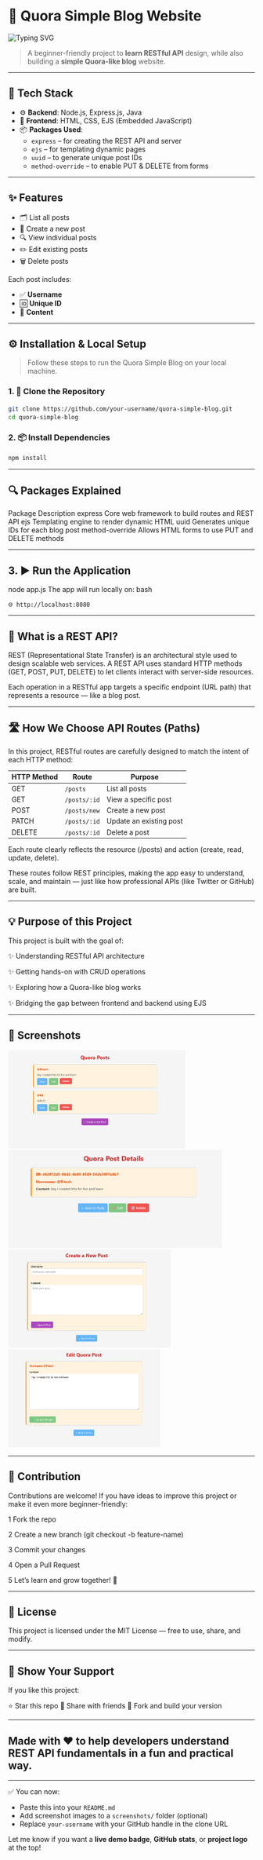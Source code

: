 # 📘 Quora Simple Blog Website

![Typing SVG](https://readme-typing-svg.demolab.com?font=Fira+Code&size=24&pause=1000&center=true&vCenter=true&width=600&height=50&lines=Quora-style+Blog+with+REST+API+📝;Built+with+Node%2C+Express%2C+Java%2C+EJS+⚙️)

> A beginner-friendly project to **learn RESTful API** design, while also building a **simple Quora-like blog** website.

---

## 🚀 Tech Stack

- ⚙️ **Backend**: Node.js, Express.js, Java
- 🎨 **Frontend**: HTML, CSS, EJS (Embedded JavaScript)
- 📦 **Packages Used**:
  - `express` – for creating the REST API and server
  - `ejs` – for templating dynamic pages
  - `uuid` – to generate unique post IDs
  - `method-override` – to enable PUT & DELETE from forms

---

## ✨ Features

- 🗂️ List all posts
- 📝 Create a new post
- 🔍 View individual posts
- ✏️ Edit existing posts
- 🗑️ Delete posts

Each post includes:
- ✅ **Username**
- 🆔 **Unique ID**
- 💬 **Content**

---

## ⚙️ Installation & Local Setup

> Follow these steps to run the Quora Simple Blog on your local machine.

### 1. 📁 Clone the Repository

```bash
git clone https://github.com/your-username/quora-simple-blog.git
cd quora-simple-blog
```

### 2. 📦 Install Dependencies
```bash
npm install
```


--- 


## 🔍 Packages Explained
Package	Description
express	Core web framework to build routes and REST API
ejs	Templating engine to render dynamic HTML
uuid	Generates unique IDs for each blog post
method-override	Allows HTML forms to use PUT and DELETE methods


---

## 3. ▶️ Run the Application

node app.js
The app will run locally on:
bash
```
🌐 http://localhost:8080
```


---

## 📡 What is a REST API?
REST (Representational State Transfer) is an architectural style used to design scalable web services.
A REST API uses standard HTTP methods (GET, POST, PUT, DELETE) to let clients interact with server-side resources.

Each operation in a RESTful app targets a specific endpoint (URL path) that represents a resource — like a blog post.

---

## 🛣️ How We Choose API Routes (Paths)
In this project, RESTful routes are carefully designed to match the intent of each HTTP method:

| HTTP Method | Route         | Purpose                  |
|-------------|---------------|--------------------------|
| GET         | `/posts`      | List all posts           |
| GET         | `/posts/:id`  | View a specific post     |
| POST        | `/posts/new`  | Create a new post        |
| PATCH       | `/posts/:id`  | Update an existing post  |
| DELETE      | `/posts/:id`  | Delete a post            |


Each route clearly reflects the resource (/posts) and action (create, read, update, delete).

These routes follow REST principles, making the app easy to understand, scale, and maintain — just like how professional APIs (like Twitter or GitHub) are built.

---

## 💡 Purpose of this Project
This project is built with the goal of:

✨ Understanding RESTful API architecture

✨ Getting hands-on with CRUD operations

✨ Exploring how a Quora-like blog works

✨ Bridging the gap between frontend and backend using EJS


---


## 📸 Screenshots


<img src="./screenshots/home.png" height="200" alt="Home Page">    <img src="./screenshots/View.png" height="200" alt="Home Page">
<img src="./screenshots/createNew.png" height="200" alt="Home Page">   <img src="./screenshots/edit.png" height="200" alt="Home Page">

---


## 🤝 Contribution
Contributions are welcome!
If you have ideas to improve this project or make it even more beginner-friendly:

1 Fork the repo

2 Create a new branch (git checkout -b feature-name)

3 Commit your changes

4 Open a Pull Request

5 Let’s learn and grow together! 💪


---


## 📄 License
This project is licensed under the MIT License — free to use, share, and modify.


---


## 🌟 Show Your Support
If you like this project:

⭐ Star this repo
🔁 Share with friends
🍴 Fork and build your version

---

## Made with ❤️ to help developers understand REST API fundamentals in a fun and practical way.


---

✅ You can now:
- Paste this into your `README.md`
- Add screenshot images to a `screenshots/` folder (optional)
- Replace `your-username` with your GitHub handle in the clone URL

Let me know if you want a **live demo badge**, **GitHub stats**, or **project logo** at the top!



